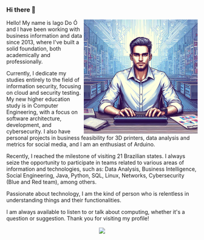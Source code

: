 ### Hi there 👋

<img src="https://github.com/ISDOOS/image_computer_engineer/blob/main/computer_engineer.jpeg" min-width="300px" max-width="300px" width="300px" align="right" alt="Computador">

<p align="left">
Hello! My name is Iago Do Ó and I have been working with business information and data since 2013, where I've built a solid foundation, both academically and professionally. 

Currently, I dedicate my studies entirely to the field of information security, focusing on cloud and security testing. My new higher education study is in Computer Engineering, with a focus on software architecture, development, and cybersecurity.
I also have personal projects in business feasibility for 3D printers, data analysis and metrics for social media, and I am an enthusiast of Arduino.

Recently, I reached the milestone of visiting 21 Brazilian states.
I always seize the opportunity to participate in teams related to various areas of information and technologies, such as: Data Analysis, Business Intelligence, Social Engineering, Java, Python, SQL, Linux, Networks, Cybersecurity (Blue and Red team), among others.

Passionate about technology, I am the kind of person who is relentless in understanding things and their functionalities.

I am always available to listen to or talk about computing, whether it's a question or suggestion. Thank you for visiting my profile!
</p>


<p align="center">
<a href="https://github.com/anuraghazra/github-readme-stats">
  <img align="center" src="https://github-readme-stats.vercel.app/api/top-langs/?username=ISDOOS&show_icons=true&layout=compact&theme=dark" />
</a> 
</p>


<!--
[![Top Langs](https://github-readme-stats.vercel.app/api/top-langs/?username=ISDOOS&show_icons=true&layout=compact&theme=dark)](https://github.com/anuraghazra/github-readme-stats)

![](https://komarev.com/ghpvc/?username=ISDOOS)


![Anurag's GitHub stats](https://github-readme-stats.vercel.app/api?username=ISDOOS&show_icons=true&theme=dark)

<a href="https://github.com/anuraghazra/github-readme-stats">
  <img align="center" src="https://github-readme-stats.vercel.app/api/pin/?username=anuraghazra&repo=github-readme-stats" />
</a>
<a href="https://github.com/anuraghazra/convoychat">
  <img align="center" src="https://github-readme-stats.vercel.app/api/pin/?username=anuraghazra&repo=convoychat" />
</a> 
-->
